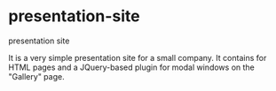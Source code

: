# presentation-site
presentation site

It is a very simple presentation site for a small company.
It contains for HTML pages and a JQuery-based plugin for modal windows on the "Gallery" page.
